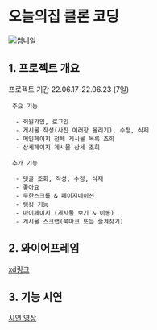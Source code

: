 # 오늘의집 클론 코딩

![썸네일](https://user-images.githubusercontent.com/102412614/175282488-30ea1c50-ac4f-4c76-a3f8-64ae0cda17f4.png)

## 1. 프로젝트 개요

프로젝트 기간 22.06.17-22.06.23 (7일)

     주요 기능

      - 회원가입, 로그인
      - 게시물 작성(사진 여러장 올리기), 수정, 삭제
      - 메인페이지 전체 게시물 목록 조회
      - 상세페이지 게시물 상세 조회

     추가 기능
     
      - 댓글 조회, 작성, 수정, 삭제
      - 좋아요
      - 무한스크롤 & 페이지네이션
      - 랭킹 기능
      - 마이페이지 (게시물 보기 & 이동)
      - 게시물 스크랩(북마크 또는 즐겨찾기)


## 2. 와이어프레임

[xd링크](https://xd.adobe.com/view/3054b167-a084-47b1-88c3-2189edaabae9-6507/screen/aba91a45-6650-4794-bdfd-6063aba69074/)

## 3. 기능 시연

[시연 영상](https://www.youtube.com/watch?v=zAvD6PhWlJE)








